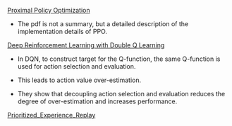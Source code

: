 [Proximal Policy Optimization](PPO_implementation_details.pdf)

- The pdf is not a summary, but a detailed description of the implementation details of PPO.

[Deep Reinforcement Learning with Double Q Learning](Deep_Reinforcement_Learning_with_Double_Q_Learning.pdf)

- In DQN, to construct target for the Q-function, the same Q-function is used for action selection and evaluation.

- This leads to action value over-estimation.

- They show that decoupling action selection and evaluation reduces the degree of over-estimation and increases performance.

[Prioritized_Experience_Replay](Prioritized_Experience_Replay.pdf)
